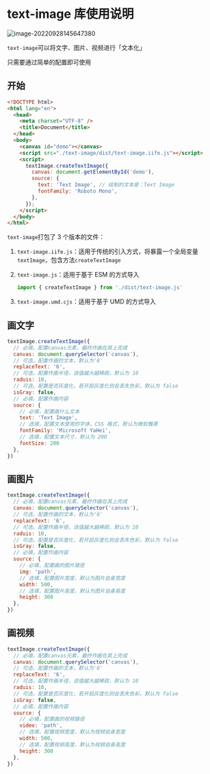 # text-image 库使用说明

![image-20220928145647380](http://mdrs.yuanjin.tech/img/202209281456408.png)

`text-image`可以将文字、图片、视频进行「文本化」

只需要通过简单的配置即可使用

## 开始

```html
<!DOCTYPE html>
<html lang="en">
  <head>
    <meta charset="UTF-8" />
    <title>Document</title>
  </head>
  <body>
    <canvas id="demo"></canvas>
    <script src="./text-image/dist/text-image.iife.js"></script>
    <script>
      textImage.createTextImage({
        canvas: document.getElementById('demo'),
        source: {
          text: 'Text Image', // 绘制的文本是：Text Image
          fontFamily: 'Roboto Mono',
        },
      });
    </script>
  </body>
</html>
```

`text-image`打包了 3 个版本的文件：

1. `text-image.iife.js`：适用于传统的引入方式，将暴露一个全局变量`textImage`，包含方法`createTextImage`

2. `text-image.js`：适用于基于 ESM 的方式导入

   ```js
   import { createTextImage } from './dist/text-image.js'
   ```

3. `text-image.umd.cjs`：适用于基于 UMD 的方式导入

## 画文字

```js
textImage.createTextImage({
  // 必填，配置canvas元素，最终作画在其上完成
  canvas: document.querySelector('canvas'),
  // 可选，配置作画的文本，默认为'6'
  replaceText: '6',
  // 可选，配置作画半径，该值越大越稀疏，默认为 10
  raduis: 10,
  // 可选，配置是否灰度化，若开启灰度化则会丢失色彩，默认为 false
  isGray: false,
  // 必填，配置作画内容
  source: {
    // 必填，配置画什么文本
    text: 'Text Image',
    // 选填，配置文本使用的字体，CSS 格式，默认为微软雅黑
    fontFamily: 'Microsoft YaHei',
    // 选填，配置文本尺寸，默认为 200
    fontSize: 200
  },
})
```

## 画图片

```js
textImage.createTextImage({
  // 必填，配置canvas元素，最终作画在其上完成
  canvas: document.querySelector('canvas'),
  // 可选，配置作画的文本，默认为'6'
  replaceText: '6',
  // 可选，配置作画半径，该值越大越稀疏，默认为 10
  raduis: 10,
  // 可选，配置是否灰度化，若开启灰度化则会丢失色彩，默认为 false
  isGray: false,
  // 必填，配置作画内容
  source: {
    // 必填，配置画的图片路径
    img: 'path',
    // 选填，配置图片宽度，默认为图片自身宽度
    width: 500,
    // 选填，配置图片高度，默认为图片自身高度
    height: 300
  },
})
```



## 画视频

```js
textImage.createTextImage({
  // 必填，配置canvas元素，最终作画在其上完成
  canvas: document.querySelector('canvas'),
  // 可选，配置作画的文本，默认为'6'
  replaceText: '6',
  // 可选，配置作画半径，该值越大越稀疏，默认为 10
  raduis: 10,
  // 可选，配置是否灰度化，若开启灰度化则会丢失色彩，默认为 false
  isGray: false,
  // 必填，配置作画内容
  source: {
    // 必填，配置画的视频路径
    video: 'path',
    // 选填，配置视频宽度，默认为视频自身宽度
    width: 500,
    // 选填，配置视频高度，默认为视频自身高度
    height: 300
  },
})
```

